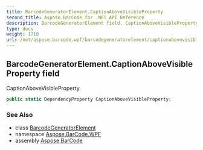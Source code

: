 ```yaml
---
title: BarcodeGeneratorElement.CaptionAboveVisibleProperty
second_title: Aspose.BarCode for .NET API Reference
description: BarcodeGeneratorElement field. CaptionAboveVisibleProperty
type: docs
weight: 1710
url: /net/aspose.barcode.wpf/barcodegeneratorelement/captionabovevisibleproperty/
---
```

## BarcodeGeneratorElement.CaptionAboveVisibleProperty field

CaptionAboveVisibleProperty

```csharp
public static DependencyProperty CaptionAboveVisibleProperty;
```

### See Also

* class [BarcodeGeneratorElement](../)
* namespace [Aspose.BarCode.WPF](../../../aspose.barcode.wpf/)
* assembly [Aspose.BarCode](../../../)


